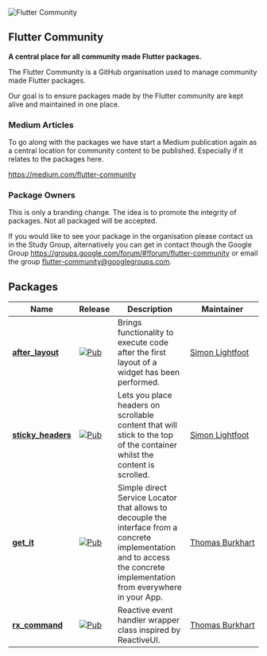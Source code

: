 ![Flutter Community](https://raw.githubusercontent.com/fluttercommunity/community/master/welcome_banner.png)

## Flutter Community
**A central place for all community made Flutter packages.**

The Flutter Community is a GitHub organisation used to manage community made Flutter packages.

Our goal is to ensure packages made by the Flutter community are kept alive and maintained in one place.

### Medium Articles
To go along with the packages we have start a Medium publication again as a central location for community content to be published. Especially if it relates to the packages here.

https://medium.com/flutter-community


### Package Owners
This is only a branding change. The idea is to promote the integrity of packages. Not all packaged will be accepted.

If you would like to see your package in the organisation please contact us in the Study Group, alternatively you can get in contact though the Google Group https://groups.google.com/forum/#!forum/flutter-community or email the group flutter-community@googlegroups.com.

## Packages

| Name | Release | Description | Maintainer
| --- | --- | --- | --- |
| [**after_layout**](https://github.com/fluttercommunity/flutter_after_layout) | [![Pub](https://img.shields.io/pub/v/after_layout.svg)](https://pub.dartlang.org/packages/after_layout) | Brings functionality to execute code after the first layout of a widget has been performed. | [Simon&nbsp;Lightfoot](https://github.com/slightfoot)
| [**sticky_headers**](https://github.com/fluttercommunity/flutter_sticky_headers) | [![Pub](https://img.shields.io/pub/v/sticky_headers.svg)](https://pub.dartlang.org/packages/sticky_headers) | Lets you place headers on scrollable content that will stick to the top of the container whilst the content is scrolled. | [Simon&nbsp;Lightfoot](https://github.com/slightfoot)
| [**get_it**](https://github.com/fluttercommunity/get_it) | [![Pub](https://img.shields.io/pub/v/get_it.svg)](https://pub.dartlang.org/packages/get_it) | Simple direct Service Locator that allows to decouple the interface from a concrete implementation and to access the concrete implementation from everywhere in your App. | [Thomas&nbsp;Burkhart](https://github.com/escamoteur)
| [**rx_command**](https://github.com/fluttercommunity/rx_command) | [![Pub](https://img.shields.io/pub/v/rx_command.svg)](https://pub.dartlang.org/packages/rx_command) | Reactive event handler wrapper class inspired by ReactiveUI. | [Thomas&nbsp;Burkhart](https://github.com/escamoteur)
